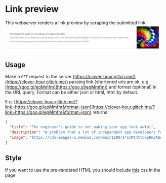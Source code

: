# Link preview
This webserver renders a link preview by scraping the submitted link.
![screenshot](screenshot.PNG)
## Usage
Make a `GET` request to the server [https://clover-hour.glitch.me/](https://clover-hour.glitch.me/) passing link (shortened urls are ok, e.g. [https://goo.gl/epMmfm](https://goo.gl/epMmfm)) and format (optional) in the URL query. Format can be either json or html, html by default.

E.g.
[https://clover-hour.glitch.me/?link=https://goo.gl/epMmfm&format=json](https://clover-hour.glitch.me/?link=https://goo.gl/epMmfm&format=json) returns
```json
{
  "title": "The engineer’s guide to not making your app look awful",
  "description": "A problem that a lot of independent app developers face is that they aren’t graphic designers. I work with an innovation team where I have…",
  "image": "https://cdn-images-1.medium.com/max/1200/1*snMthttokp8m2AWo9dLN7A.jpeg"
}
```

## Style
If you want to use the pre-rendered HTML you should include [this](https://github.com/ZaninAndrea/linkPreview/blob/master/style.css) css in the page
